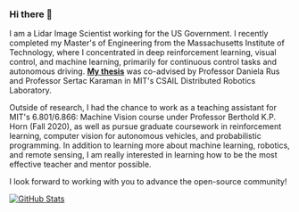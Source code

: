 ### Hi there 👋
I am a Lidar Image Scientist working for the US Government. I recently completed my Master's of Engineering from the Massachusetts Institute of Technology, where I concentrated in deep reinforcement learning, visual control, and machine learning, primarily for continuous control tasks and autonomous driving. **[My thesis](https://drive.google.com/file/d/1d8ulrCoxc34aj-Anobf6lvx1wA5UoVki/view?usp=sharing)** was co-advised by Professor Daniela Rus and Professor Sertac Karaman in MIT's CSAIL Distributed Robotics Laboratory.

Outside of research, I had the chance to work as a teaching assistant for MIT's 6.801/6.866: Machine Vision course under Professor Berthold K.P. Horn (Fall 2020), as well as pursue graduate coursework in reinforcement learning, computer vision for autonomous vehicles, and probabilistic programming. In addition to learning more about machine learning, robotics, and remote sensing, I am really interested in learning how to be the most effective teacher and mentor possible.

I look forward to working with you to advance the open-source community!

[![GitHub Stats](https://github-readme-stats.vercel.app/api?username=rmsander)](https://github.com/anuraghazra/github-readme-stats)

